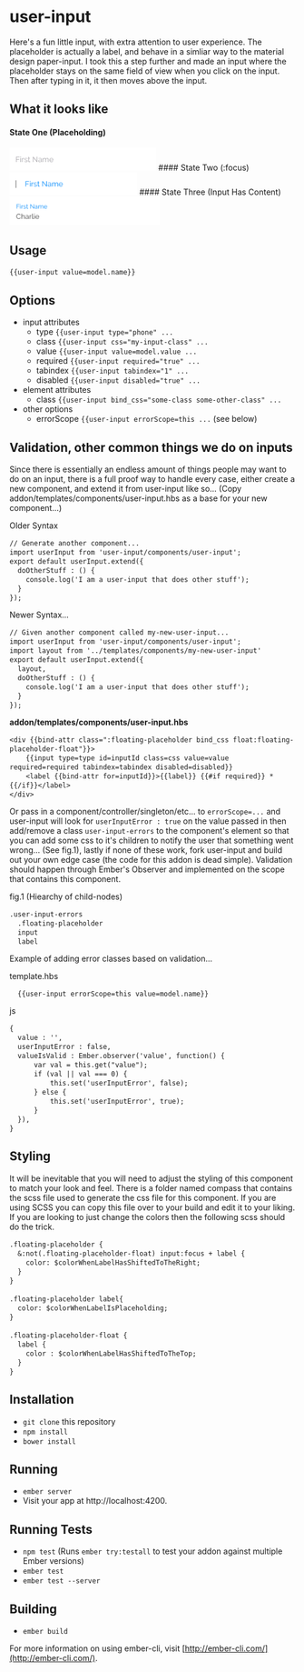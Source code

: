 # user-input
Here's a fun little input, with extra attention to user experience. The placeholder is actually a label, and behave in a simliar way to the material design paper-input. I took this a step further and made an input where the placeholder stays on the same field of view when you click on the input. Then after typing in it, it then moves above the input.

## What it looks like
#### State One (Placeholding)
<img src="/images/placehold.png" height="40px">
#### State Two (:focus)
<img src="/images/active.png" height="40px">
#### State Three (Input Has Content)
<img src="/images/content.png" height="50px">

## Usage
```
{{user-input value=model.name}}
```

## Options
- input attributes
  - type `{{user-input type="phone" ...`
  - class  `{{user-input css="my-input-class" ...`
  - value `{{user-input value=model.value ...`
  - required `{{user-input required="true" ...`
  - tabindex `{{user-input tabindex="1" ...` 
  - disabled `{{user-input disabled="true" ...` 
- element attributes
  - class `{{user-input bind_css="some-class some-other-class" ...`
- other options
  - errorScope `{{user-input errorScope=this ...` (see below)

## Validation, other common things we do on inputs
Since there is essentially an endless amount of things people may want to do on an input, there is a full proof way to handle every case, either create a new component, and extend it from user-input like so... (Copy addon/templates/components/user-input.hbs as a base for your new component...)

Older Syntax
```
// Generate another component...
import userInput from 'user-input/components/user-input';
export default userInput.extend({
  doOtherStuff : () {
    console.log('I am a user-input that does other stuff');
  }
});
```

Newer Syntax...
```
// Given another component called my-new-user-input...
import userInput from 'user-input/components/user-input';
import layout from '../templates/components/my-new-user-input'
export default userInput.extend({
  layout,
  doOtherStuff : () {
    console.log('I am a user-input that does other stuff');
  }
});
```

<b>addon/templates/components/user-input.hbs</b>
```
<div {{bind-attr class=":floating-placeholder bind_css float:floating-placeholder-float"}}>
    {{input type=type id=inputId class=css value=value required=required tabindex=tabindex disabled=disabled}}
    <label {{bind-attr for=inputId}}>{{label}} {{#if required}} * {{/if}}</label>
</div>
```


Or pass in a component/controller/singleton/etc... to `errorScope=...` and user-input will look for `userInputError : true` on the value passed in then add/remove a class `user-input-errors` to the component's element so that you can add some css to it's children to notify the user that something went wrong... (See fig.1), lastly if none of these work, fork user-input and build out your own edge case (the code for this addon is dead simple). Validation should happen through Ember's Observer and implemented on the scope that contains this component.

fig.1 (Hiearchy of child-nodes)
```
.user-input-errors
  .floating-placeholder
  input
  label
```

Example of adding error classes based on validation...

template.hbs
```
  {{user-input errorScope=this value=model.name}}
```

js
```
{
  value : '',
  userInputError : false,
  valueIsValid : Ember.observer('value', function() {
      var val = this.get("value");
      if (val || val === 0) {
          this.set('userInputError', false);
      } else {
          this.set('userInputError', true);
      }
  }), 
}
```

## Styling
It will be inevitable that you will need to adjust the styling of this component to match your look and feel. There is a folder named compass that contains the scss file used to generate the css file for this component. If you are using SCSS you can copy this file over to your build and edit it to your liking. If you are looking to just change the colors then the following scss should do the trick.
```
.floating-placeholder {
  &:not(.floating-placeholder-float) input:focus + label {
    color: $colorWhenLabelHasShiftedToTheRight;
  }
}

.floating-placeholder label{
  color: $colorWhenLabelIsPlaceholding;
}

.floating-placeholder-float {
  label {
    color : $colorWhenLabelHasShiftedToTheTop;
  }
}
```

## Installation

* `git clone` this repository
* `npm install`
* `bower install`

## Running

* `ember server`
* Visit your app at http://localhost:4200.

## Running Tests

* `npm test` (Runs `ember try:testall` to test your addon against multiple Ember versions)
* `ember test`
* `ember test --server`

## Building

* `ember build`

For more information on using ember-cli, visit [http://ember-cli.com/](http://ember-cli.com/).
